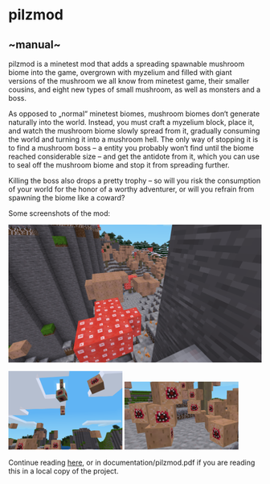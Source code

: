 # pilzmod
## ~manual~

pilzmod is a minetest mod that adds a spreading spawnable mushroom biome into the game, overgrown with myzelium and filled with giant versions of the mushroom we all know from minetest game, their smaller cousins, and eight new types of small mushroom, as well as monsters and a boss.

As opposed to „normal“ minetest biomes, mushroom biomes don‘t generate naturally into the world. Instead, you must craft a myzelium block, place it, and watch the mushroom biome slowly spread from it, gradually consuming the world and turning it into a mushroom hell. The only way of stopping it is to find a mushroom boss – a entity you probably won‘t find until the biome reached considerable size – and get the antidote from it, which you can use to seal off the mushroom biome and stop it from spreading further.

Killing the boss also drops a pretty trophy – so will you risk the consumption of your world for the honor of a worthy adventurer, or will you refrain from spawning the biome like a coward?

Some screenshots of the mod:

![image of a minetest biome with myzelium as gress and giant red and brown mushrooms](documentation/readme_image_1.png)

<img src="documentation/readme_image_2.png" alt="image of a giant floating mushroom stem shooting projectilesat the onlooker, surrounded by jumping mushroom blocks with teeth" width="45%"> <img src="documentation/readme_image_3.png" alt="jumping mushroom blocks with teeth" width="45%">

Continue reading [here](https://github.com/phseiff/pilzmod/blob/main/documentation/pilzmod.pdf), or in documentation/pilzmod.pdf if you are reading this in a local copy of the project.
